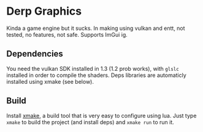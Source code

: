 # Derp Graphics

Kinda a game engine but it sucks.
In making using vulkan and entt, not tested, no features, not safe.
Supports ImGui ig.

## Dependencies

You need the vulkan SDK installed in 1.3 (1.2 prob works), with `glslc` installed in order to compile the shaders. Deps libraries are automaticly installed using xmake (see below). 

## Build

Install [xmake](https://xmake.io/), a build tool that is very easy to configure using lua. Just type `xmake` to build the project (and install deps) and `xmake run` to run it.

